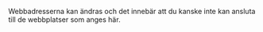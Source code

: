 Webbadresserna kan ändras och det innebär att du kanske inte kan ansluta till de webbplatser som anges här.